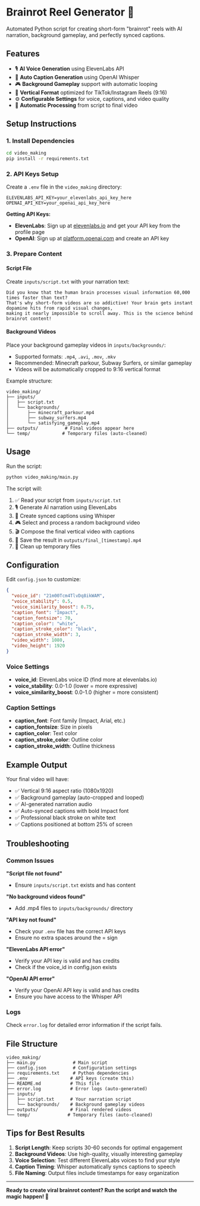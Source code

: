 # Brainrot Reel Generator 🧠

Automated Python script for creating short-form "brainrot" reels with AI narration, background gameplay, and perfectly synced captions.

## Features

- 🎙️ **AI Voice Generation** using ElevenLabs API
- 📝 **Auto Caption Generation** using OpenAI Whisper
- 🎮 **Background Gameplay** support with automatic looping
- 📱 **Vertical Format** optimized for TikTok/Instagram Reels (9:16)
- ⚙️ **Configurable Settings** for voice, captions, and video quality
- 🔄 **Automatic Processing** from script to final video

## Setup Instructions

### 1. Install Dependencies

```bash
cd video_making
pip install -r requirements.txt
```

### 2. API Keys Setup

Create a `.env` file in the `video_making` directory:

```env
ELEVENLABS_API_KEY=your_elevenlabs_api_key_here
OPENAI_API_KEY=your_openai_api_key_here
```

**Getting API Keys:**
- **ElevenLabs**: Sign up at [elevenlabs.io](https://elevenlabs.io) and get your API key from the profile page
- **OpenAI**: Sign up at [platform.openai.com](https://platform.openai.com) and create an API key

### 3. Prepare Content

#### Script File
Create `inputs/script.txt` with your narration text:

```
Did you know that the human brain processes visual information 60,000 times faster than text? 
That's why short-form videos are so addictive! Your brain gets instant dopamine hits from rapid visual changes, 
making it nearly impossible to scroll away. This is the science behind brainrot content!
```

#### Background Videos
Place your background gameplay videos in `inputs/backgrounds/`:
- Supported formats: `.mp4`, `.avi`, `.mov`, `.mkv`
- Recommended: Minecraft parkour, Subway Surfers, or similar gameplay
- Videos will be automatically cropped to 9:16 vertical format

Example structure:
```
video_making/
├── inputs/
│   ├── script.txt
│   └── backgrounds/
│       ├── minecraft_parkour.mp4
│       ├── subway_surfers.mp4
│       └── satisfying_gameplay.mp4
├── outputs/          # Final videos appear here
└── temp/            # Temporary files (auto-cleaned)
```

## Usage

Run the script:

```bash
python video_making/main.py
```

The script will:
1. ✅ Read your script from `inputs/script.txt`
2. 🎙️ Generate AI narration using ElevenLabs
3. 📝 Create synced captions using Whisper
4. 🎮 Select and process a random background video
5. 🎬 Compose the final vertical video with captions
6. 💾 Save the result in `outputs/final_[timestamp].mp4`
7. 🧹 Clean up temporary files

## Configuration

Edit `config.json` to customize:

```json
{
  "voice_id": "21m00Tcm4TlvDq8ikWAM",
  "voice_stability": 0.5,
  "voice_similarity_boost": 0.75,
  "caption_font": "Impact",
  "caption_fontsize": 70,
  "caption_color": "white",
  "caption_stroke_color": "black",
  "caption_stroke_width": 3,
  "video_width": 1080,
  "video_height": 1920
}
```

### Voice Settings
- **voice_id**: ElevenLabs voice ID (find more at elevenlabs.io)
- **voice_stability**: 0.0-1.0 (lower = more expressive)
- **voice_similarity_boost**: 0.0-1.0 (higher = more consistent)

### Caption Settings
- **caption_font**: Font family (Impact, Arial, etc.)
- **caption_fontsize**: Size in pixels
- **caption_color**: Text color
- **caption_stroke_color**: Outline color
- **caption_stroke_width**: Outline thickness

## Example Output

Your final video will have:
- ✅ Vertical 9:16 aspect ratio (1080x1920)
- ✅ Background gameplay (auto-cropped and looped)
- ✅ AI-generated narration audio
- ✅ Auto-synced captions with bold Impact font
- ✅ Professional black stroke on white text
- ✅ Captions positioned at bottom 25% of screen

## Troubleshooting

### Common Issues

**"Script file not found"**
- Ensure `inputs/script.txt` exists and has content

**"No background videos found"**
- Add .mp4 files to `inputs/backgrounds/` directory

**"API key not found"**
- Check your `.env` file has the correct API keys
- Ensure no extra spaces around the = sign

**"ElevenLabs API error"**
- Verify your API key is valid and has credits
- Check if the voice_id in config.json exists

**"OpenAI API error"**
- Verify your OpenAI API key is valid and has credits
- Ensure you have access to the Whisper API

### Logs

Check `error.log` for detailed error information if the script fails.

## File Structure

```
video_making/
├── main.py              # Main script
├── config.json          # Configuration settings
├── requirements.txt     # Python dependencies
├── .env                # API keys (create this)
├── README.md           # This file
├── error.log           # Error logs (auto-generated)
├── inputs/
│   ├── script.txt      # Your narration script
│   └── backgrounds/    # Background gameplay videos
├── outputs/            # Final rendered videos
└── temp/              # Temporary files (auto-cleaned)
```

## Tips for Best Results

1. **Script Length**: Keep scripts 30-60 seconds for optimal engagement
2. **Background Videos**: Use high-quality, visually interesting gameplay
3. **Voice Selection**: Test different ElevenLabs voices to find your style
4. **Caption Timing**: Whisper automatically syncs captions to speech
5. **File Naming**: Output files include timestamps for easy organization

---

**Ready to create viral brainrot content? Run the script and watch the magic happen! 🚀**